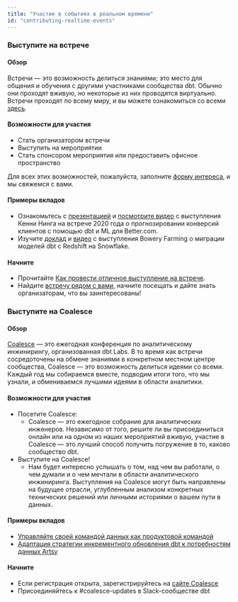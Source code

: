 ```yaml
---
title: "Участие в событиях в реальном времени"
id: "contributing-realtime-events"
---
```


### Выступите на встрече

#### Обзор

Встречи — это возможность делиться знаниями; это место для общения и обучения с другими участниками сообщества dbt. Обычно они проходят вживую, но некоторые из них проводятся виртуально. Встречи проходят по всему миру, и вы можете ознакомиться со всеми [здесь](https://www.meetup.com/pro/dbt/).

#### Возможности для участия

- Стать организатором встречи
- Выступить на мероприятии
- Стать спонсором мероприятия или предоставить офисное пространство

Для всех этих возможностей, пожалуйста, заполните [форму интереса](https://docs.google.com/forms/d/e/1FAIpQLScdzuz9Ouo1b07BMHveEBJsJ3rJAYuFvbTKep2fXDL0iZTZUg/viewform), и мы свяжемся с вами.

#### Примеры вкладов

- Ознакомьтесь с [презентацией](https://docs.google.com/presentation/d/1iqVjzxxRggMnRoI40ku88miDKw795djpKV_v4bbLpPE/edit#slide=id.g553a984de0_0_19) и [посмотрите видео](https://www.youtube.com/watch?v=BF7HH8JDUS0) с выступления Кенни Нинга на встрече 2020 года о прогнозировании конверсий клиентов с помощью dbt и ML для Better.com.
- Изучите [доклад](https://docs.google.com/presentation/d/1wE8NSkFPLFKGQ8fvFUUKoZFVoUhws_FhFip-9mDhoPU/edit#slide=id.p) и [видео](https://www.youtube.com/watch?v=VhH614WVufM) с выступления Bowery Farming о миграции моделей dbt с Redshift на Snowflake.

#### Начните

- Прочитайте [Как провести отличное выступление на встрече](/community/resources/speaking-at-a-meetup).
- Найдите [встречу рядом с вами](https://www.meetup.com/pro/dbt/), начните посещать и дайте знать организаторам, что вы заинтересованы!

### Выступите на Coalesce

#### Обзор

[Coalesce](https://coalesce.getdbt.com/) — это ежегодная конференция по аналитическому инжинирингу, организованная dbt Labs. В то время как встречи сосредоточены на обмене знаниями в конкретном местном центре сообщества, Coalesce — это возможность делиться идеями со всеми. Каждый год мы собираемся вместе, подводим итоги того, что мы узнали, и обмениваемся лучшими идеями в области аналитики.

#### Возможности для участия

- Посетите Coalesce:
  - Coalesce — это ежегодное собрание для аналитических инженеров. Независимо от того, решите ли вы присоединиться онлайн или на одном из наших мероприятий вживую, участие в Coalesce — это лучший способ получить погружение в то, каково сообщество dbt.
- Выступите на Coalesce!
  - Нам будет интересно услышать о том, над чем вы работали, о чем думали и о чем мечтали в области аналитического инжиниринга. Выступления на Coalesce могут быть направлены на будущее отрасли, углубленным анализом конкретных технических решений или личными историями о вашем пути в данных.

#### Примеры вкладов

- [Управляйте своей командой данных как продуктовой командой](https://www.getdbt.com/coalesce-2020/run-your-data-team-as-a-product-team/)
- [Адаптация стратегии инкрементного обновления dbt к потребностям данных Artsy](https://www.getdbt.com/coalesce-2021/tailoring-dbts-incremental-strategy-to-artsys-data-needs/)

#### Начните

- Если регистрация открыта, зарегистрируйтесь на [сайте Coalesce](https://coalesce.getdbt.com/)
- Присоединяйтесь к #coalesce-updates в Slack-сообществе dbt